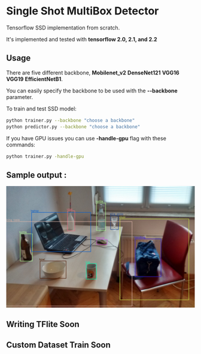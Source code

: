 # Single Shot MultiBox Detector

Tensorflow SSD implementation from scratch. 

It's implemented and tested with **tensorflow 2.0, 2.1, and 2.2**

## Usage

There are five different backbone, 
    **Mobilenet_v2**
    **DenseNet121**
    **VGG16**
    **VGG19**
    **EfficientNetB1**.

You can easily specify the backbone to be used with the **--backbone** parameter.

To train and test SSD model:

```sh
python trainer.py --backbone "choose a backbone"
python predictor.py --backbone "choose a backbone"
```

If you have GPU issues you can use **-handle-gpu** flag with these commands:

```sh
python trainer.py -handle-gpu
```

## Sample output :

![](examples/test.jpeg)

## Writing TFlite Soon

## Custom Dataset Train Soon